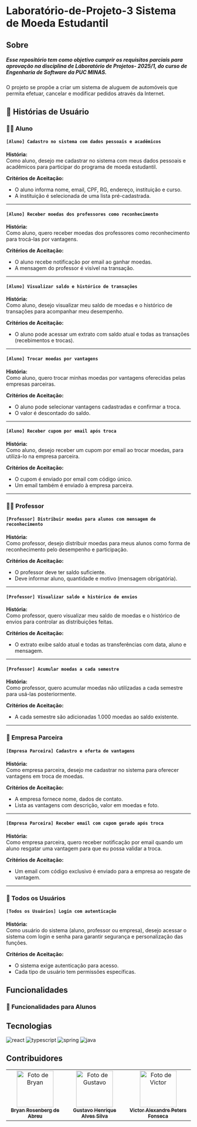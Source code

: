 [JAVA_BADGE]:https://img.shields.io/badge/java-%23ED8B00.svg?style=for-the-badge&logo=openjdk&logoColor=white
[SPRING_BADGE]: https://img.shields.io/badge/spring-%236DB33F.svg?style=for-the-badge&logo=spring&logoColor=white
[REACT__BADGE]: https://img.shields.io/badge/React-005CFE?style=for-the-badge&logo=react
[TYPESCRIPT__BADGE]: https://img.shields.io/badge/typescript-D4FAFF?style=for-the-badge&logo=typescript

# Laboratório-de-Projeto-3 Sistema de Moeda Estudantil

## Sobre
##### Esse repositório tem como objetivo cumprir os requisitos parciais para aprovação na disciplina de Láboratório de Projetos- 2025/1, do curso de Engenharia de Software da PUC MINAS.

O projeto se propõe a criar um sistema de aluguem de automóveis que permita efetuar, cancelar e modificar pedidos através da Internet.


## 📘 Histórias de Usuário

### 🧑‍🎓 Aluno

#### `[Aluno] Cadastro no sistema com dados pessoais e acadêmicos`

**História:**  
Como aluno, desejo me cadastrar no sistema com meus dados pessoais e acadêmicos para participar do programa de moeda estudantil.

**Critérios de Aceitação:**
- O aluno informa nome, email, CPF, RG, endereço, instituição e curso.
- A instituição é selecionada de uma lista pré-cadastrada.

---

#### `[Aluno] Receber moedas dos professores como reconhecimento`

**História:**  
Como aluno, quero receber moedas dos professores como reconhecimento para trocá-las por vantagens.

**Critérios de Aceitação:**
- O aluno recebe notificação por email ao ganhar moedas.
- A mensagem do professor é visível na transação.

---

#### `[Aluno] Visualizar saldo e histórico de transações`

**História:**  
Como aluno, desejo visualizar meu saldo de moedas e o histórico de transações para acompanhar meu desempenho.

**Critérios de Aceitação:**
- O aluno pode acessar um extrato com saldo atual e todas as transações (recebimentos e trocas).

---

#### `[Aluno] Trocar moedas por vantagens`

**História:**  
Como aluno, quero trocar minhas moedas por vantagens oferecidas pelas empresas parceiras.

**Critérios de Aceitação:**
- O aluno pode selecionar vantagens cadastradas e confirmar a troca.
- O valor é descontado do saldo.

---

#### `[Aluno] Receber cupom por email após troca`

**História:**  
Como aluno, desejo receber um cupom por email ao trocar moedas, para utilizá-lo na empresa parceira.

**Critérios de Aceitação:**
- O cupom é enviado por email com código único.
- Um email também é enviado à empresa parceira.

---

### 👨‍🏫 Professor

#### `[Professor] Distribuir moedas para alunos com mensagem de reconhecimento`

**História:**  
Como professor, desejo distribuir moedas para meus alunos como forma de reconhecimento pelo desempenho e participação.

**Critérios de Aceitação:**
- O professor deve ter saldo suficiente.
- Deve informar aluno, quantidade e motivo (mensagem obrigatória).

---

#### `[Professor] Visualizar saldo e histórico de envios`

**História:**  
Como professor, quero visualizar meu saldo de moedas e o histórico de envios para controlar as distribuições feitas.

**Critérios de Aceitação:**
- O extrato exibe saldo atual e todas as transferências com data, aluno e mensagem.

---

#### `[Professor] Acumular moedas a cada semestre`

**História:**  
Como professor, quero acumular moedas não utilizadas a cada semestre para usá-las posteriormente.

**Critérios de Aceitação:**
- A cada semestre são adicionadas 1.000 moedas ao saldo existente.

---

### 🏢 Empresa Parceira

#### `[Empresa Parceira] Cadastro e oferta de vantagens`

**História:**  
Como empresa parceira, desejo me cadastrar no sistema para oferecer vantagens em troca de moedas.

**Critérios de Aceitação:**
- A empresa fornece nome, dados de contato.
- Lista as vantagens com descrição, valor em moedas e foto.

---

#### `[Empresa Parceira] Receber email com cupom gerado após troca`

**História:**  
Como empresa parceira, quero receber notificação por email quando um aluno resgatar uma vantagem para que eu possa validar a troca.

**Critérios de Aceitação:**
- Um email com código exclusivo é enviado para a empresa ao resgate de vantagem.

---

### 🔐 Todos os Usuários

#### `[Todos os Usuários] Login com autenticação`

**História:**  
Como usuário do sistema (aluno, professor ou empresa), desejo acessar o sistema com login e senha para garantir segurança e personalização das funções.

**Critérios de Aceitação:**
- O sistema exige autenticação para acesso.
- Cada tipo de usuário tem permissões específicas.



## Funcionalidades
### 📌 Funcionalidades para Alunos

## Tecnologias
![react][REACT__BADGE]
![typescript][TYPESCRIPT__BADGE]
![spring][SPRING_BADGE]
![java][JAVA_BADGE]

## Contribuidores

<table>
  <tr>
    <td align="center">
      <a href="https://github.com/BryanAbreu21">
        <img src="https://avatars.githubusercontent.com/u/127118299?v=4)" width="100px;" alt="Foto de Bryan"/><br>
        <sub>
          <b>Bryan Rosenberg de Abreu</b>
        </sub>
      </a>
    </td>
    <td align="center">
      <a href="https://github.com/guourso">
        <img src="https://avatars.githubusercontent.com/u/62347484?v=4" width="100px;" alt="Foto de Gustavo"/><br>
        <sub>
          <b>Gustavo Henrique Alves Silva</b>
        </sub>
      </a>
    </td>
    <td align="center">
      <a href="https://github.com/VictorFonseca17">
        <img src="https://avatars.githubusercontent.com/u/113562134?v=4" width="100px;" alt="Foto de Victor"/><br>
        <sub>
          <b>Victor Alexandre Peters Fonseca</b>
        </sub>
      </a>
    </td>
  </tr>
</table>
